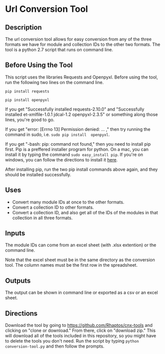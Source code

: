 # Url Conversion Tool
## Description
  The url conversion tool allows for easy conversion from any of the three formats we have for module and collection IDs to the other two formats. The tool is a python 2.7 script that runs on command line.

## Before Using the Tool
  This script uses the libraries Requests and Openpyxl.
  Before using the tool, run the following two lines on the command line.

  `pip install requests`

  `pip install openpyxl`

  If you get "Successfully installed requests-2.10.0" and "Successfully installed et-xmlfile-1.0.1 jdcal-1.2 openpyxl-2.3.5" or something along those lines, you're good to go.

  If you get "error: [Errno 13] Permission denied: ... ," then try running the command in sudo, i.e. `sudo pip install  openpyxl`.


  If you get "-bash: pip: command not found," then you need to install pip first.
  Pip is a preffered installer program for python.
  On a mac, you can install it by typing the command `sudo easy_install pip`.
  If you're on windows, you can follow the directions to install it [here](https://pip.pypa.io/en/stable/installing/).

  After installing pip, run the two pip install commands above again, and they should be installed successfully.

## Uses
  - Convert many module IDs at once to the other formats.
  - Convert a collection ID to other formats.
  - Convert a collection ID, and also get all of the IDs of the modules in that collection in all three formats.

## Inputs
  The module IDs can come from an excel sheet (with .xlsx extention) or the command line.

  Note that the excel sheet must be in the same directory as the conversion tool. The column names must be the first row in the spreadsheet.

## Outputs
  The output can be shown in command line or exported as a csv or an excel sheet.

## Directions
  Download the tool by going to https://github.com/Rhaptos/cnx-tools and clicking on "clone or download."
  From there, click on "download zip." This will download all of the tools included in this repository, so you might have to delete the tools you don't need.
  Run the script by typing `python conversion-tool.py` and then follow the prompts.

